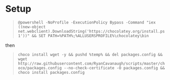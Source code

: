 # Setup

> `@powershell -NoProfile -ExecutionPolicy Bypass -Command "iex ((new-object net.webclient).DownloadString('https://chocolatey.org/install.ps1'))" && SET PATH=%PATH%;%ALLUSERSPROFILE%\chocolatey\bin`

then

> `choco install wget -y && pushd %temp% && del packages.config && wget http://raw.githubusercontent.com/RyanCavanaugh/scripts/master/choco/packages.config --no-check-certificate -O packages.config && choco install packages.config`
